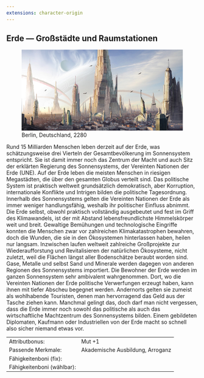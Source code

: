```yaml
---
extensions: character-origin
---
```


## Erde — Großstädte und Raumstationen

<figure><img src="/books/basic-rules/appendix-character-origin/earth-urban/earth-urban.png" alt="TODO"><figcaption>Berlin, Deutschland, 2280</figcaption></figure>

Rund 15 Milliarden Menschen leben derzeit auf der Erde, was schätzungsweise drei Vierteln der Gesamtbevölkerung im Sonnensystem entspricht. Sie ist damit immer noch das Zentrum der Macht und auch Sitz der erklärten Regierung des Sonnensystems, der Vereinten Nationen der Erde (UNE). Auf der Erde leben die meisten Menschen in riesigen Megastädten, die über den gesamten Globus verteilt sind. Das politische System ist praktisch weltweit grundsätzlich demokratisch, aber Korruption, internationale Konflikte und Intrigen bilden die politische Tagesordnung. Innerhalb des Sonnensystems gelten die Vereinten Nationen der Erde als immer weniger handlungsfähig, weshalb ihr politischer Einfluss abnimmt.
Die Erde selbst, obwohl praktisch vollständig ausgebeutet und fest im Griff des Klimawandels, ist der mit Abstand lebensfreundlichste Himmelskörper weit und breit. Gewaltige Bemühungen und technologische Eingriffe konnten die Menschen zwar vor zahlreichen Klimakatastrophen bewahren, doch die Wunden, die sie in den Ökosystemen hinterlassen haben, heilen nur langsam. Inzwischen laufen weltweit zahlreiche Großprojekte zur Wiederaufforstung und Revitalisieren der natürlichen Ökosysteme, nicht zuletzt, weil die Flächen längst aller Bodenschätze beraubt worden sind. Gase, Metalle und selbst Sand und Minerale werden dagegen von anderen Regionen des Sonnensystems importiert.
Die Bewohner der Erde werden im ganzen Sonnensystem sehr ambivalent wahrgenommen. Dort, wo die Vereinten Nationen der Erde politische Verwerfungen erzeugt haben, kann ihnen mit tiefer Abscheu begegnet werden. Andernorts gelten sie zumeist als wohlhabende Touristen, denen man hervorragend das Geld aus der Tasche ziehen kann. Manchmal gelingt das, doch darf man nicht vergessen, dass die Erde immer noch sowohl das politische als auch das wirtschaftliche Machtzentrum des Sonnensystems bilden. Einem gebildeten Diplomaten, Kaufmann oder Industriellen von der Erde macht so schnell also sicher niemand etwas vor.

|                            |                                  |
| -------------------------- | -------------------------------- |
| Attributbonus:             | Mut +1                           |
| Passende Merkmale:         | Akademische Ausbildung, Arroganz |
| Fähigkeitenboni (fix):     |                                  |
| Fähigkeitenboni (wählbar): |                                  |
